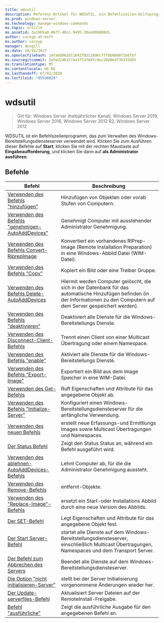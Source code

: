 ```yaml
---
title: wdsutil
description: Referenz Artikel für WDSUTIL, ein Befehlszeilen-Hilfsprogramm zum Verwalten des Windows-Bereitstellungsdiensteserver.
ms.prod: windows-server
ms.technology: manage-windows-commands
ms.topic: article
ms.assetid: 3a1965a0-8677-40cc-9495-30ae806808d1
author: coreyp-at-msft
ms.author: coreyp
manager: dongill
ms.date: 10/16/2017
ms.openlocfilehash: 14fa0d962d1104279211696c7ff8b80d0f1b6fbf
ms.sourcegitcommit: 2afed2461574a3f53f84fc9ec28d86df3b335685
ms.translationtype: MT
ms.contentlocale: de-DE
ms.lasthandoff: 07/02/2020
ms.locfileid: "85930828"
---
```

# <a name="wdsutil"></a>wdsutil

> Gilt für: Windows Server (halbjährlicher Kanal), Windows Server 2019, Windows Server 2016, Windows Server 2012 R2, Windows Server 2012

WDSUTIL ist ein Befehlszeilenprogramm, das zum Verwalten des Windows-Bereitstellungsdiensteserver verwendet wird. Klicken Sie zum Ausführen dieser Befehle auf **Start**, klicken Sie mit der rechten Maustaste auf **Eingabeaufforderung**, und klicken Sie dann auf **als Administrator ausführen**.
## <a name="commands"></a>Befehle
|Befehl|Beschreibung|
|------|--------|
|[Verwenden des Befehls "hinzufügen"](using-the-add-command.md)|Hinzufügen von Objekten oder vorab Stufen von Computern.|
|[Verwenden des Befehls "genehmigen-AutoAddDevices"](using-the-approve-autoadddevices-command.md)|Genehmigt Computer mit ausstehender Administrator Genehmigung.|
|[Verwenden des Befehls Convert-RiprepImage](using-the-convert-riprepimage-command.md)|Konvertiert ein vorhandenes RIPrep-Image (Remote Installation Preparation) in eine Windows-Abbild Datei (WIM-Datei).|
|[Verwenden des Befehls "Copy"](using-the-copy-command.md)|Kopiert ein Bild oder eine Treiber Gruppe.|
|[Verwenden des Befehls Delete-AutoAddDevices](using-the-delete-autoadddevices-command.md)|Hiermit werden Computer gelöscht, die sich in der Datenbank für das automatische Hinzufügen befinden (in der Informationen zu den Computern auf dem Server gespeichert werden).|
|[Verwenden des Befehls "deaktivieren"](using-the-disable-command.md)|Deaktiviert alle Dienste für die Windows-Bereitstellungs Dienste.|
|[Verwenden des Disconnect-Client-Befehls](using-the-disconnect-client-command.md)|Trennt einen Client von einer Multicast Übertragung oder einem Namespace.|
|[Verwenden des Befehls "enable"](using-the-enable-command.md)|Aktiviert alle Dienste für die Windows-Bereitstellungs Dienste.|
|[Verwenden des Befehls "Export-Image"](using-the-export-image-command.md)|Exportiert ein Bild aus dem Image Speicher in eine WIM-Datei.|
|[Verwenden des Get-Befehls](using-the-get-command.md)|Ruft Eigenschaften und Attribute für das angegebene Objekt ab.|
|[Verwenden des Befehls "Initialize-Server"](using-the-initialize-server-command.md)|Konfiguriert einen Windows-Bereitstellungsdiensteserver für die anfängliche Verwendung.|
|[Verwenden des neuen Befehls](using-the-new-command.md)|erstellt neue Erfassungs-und Ermittlungs Images sowie Multicast Übertragungen und Namespaces.|
|[Der Status Befehl](the-progress-command.md)|Zeigt den Status Status an, während ein Befehl ausgeführt wird.|
|[Verwenden des ablehnen-AutoAddDevices-Befehls](using-the-reject-autoadddevices-command.md)|Lehnt Computer ab, für die die Administrator Genehmigung aussteht.|
|[Verwenden des Remove-Befehls](using-the-remove-command.md)|entfernt-Objekte.|
|[Verwenden des "Replace-Image"-Befehls](using-the-replace-image-command.md)|ersetzt ein Start-oder Installations Abbild durch eine neue Version des Abbilds.|
|[Der SET-Befehl](the-set-command.md)|Legt Eigenschaften und Attribute für das angegebene Objekt fest.|
|[Der Start Server-Befehl](the-start-server-command.md)|startet alle Dienste auf dem Windows-Bereitstellungsdiensteserver, einschließlich Multicast Übertragungen, Namespaces und dem Transport Server.|
|[Der Befehl zum Abbrechen des Servers](the-stop-server-command.md)|Beendet alle Dienste auf dem Windows-Bereitstellungsdiensteserver.|
|[Die Option "nicht initialisieren-Server"](the-uninitialize-server-option.md)|stellt bei der Server Initialisierung vorgenommene Änderungen wieder her.|
|[Der Update-serverfiles-Befehl](the-update-serverfiles-command.md)|Aktualisiert Server Dateien auf der RemoteInstall-Freigabe.|
|[Befehl "ausführliche"](the-verbose-command.md)|Zeigt die ausführliche Ausgabe für den angegebenen Befehl an.|
